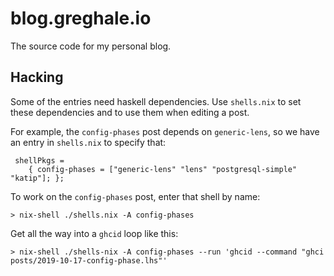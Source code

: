 # blog.greghale.io

The source code for my personal blog.

## Hacking

Some of the entries need haskell dependencies. Use `shells.nix` to set
these dependencies and to use them when editing a post.

For example, the `config-phases` post depends on `generic-lens`, so 
we have an entry in `shells.nix` to specify that:

```
 shellPkgs =
    { config-phases = ["generic-lens" "lens" "postgresql-simple" "katip"]; };
```

To work on the `config-phases` post, enter that shell by name:

```
> nix-shell ./shells.nix -A config-phases
```

Get all the way into a `ghcid` loop like this:

```
> nix-shell ./shells-nix -A config-phases --run 'ghcid --command "ghci posts/2019-10-17-config-phase.lhs"'
```
